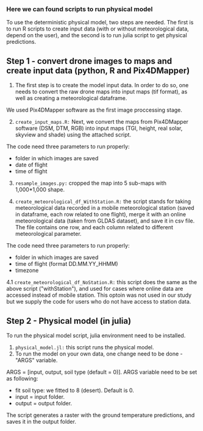 ### Here we can found scripts to run physical model
To use the deterministic physical model, two steps are needed. 
The first is to run R scripts to create input data (with or without meteorological data, depend on the user), and the second is to run julia script to get physical predictions.

## Step 1 - convert drone images to maps and create input data (python, R and Pix4DMapper)
1. The first step is to create the model input data. In order to do so, one needs to convert the raw drone maps into input maps (tif format), as well as creating a meteorological dataframe.

We used Pix4DMapper software as the first image proccessing stage.

2. `create_input_maps.R:` Next, we convert the maps from Pix4DMapper software (DSM, DTM, RGB) into input maps (TGI, height, real solar, skyview and shade) using the attached script.  

The code need three parameters to run properly: 
  - folder in which images are saved
  - date of flight
  - time of flight

3. `resample_images.py:` cropped the map into 5 sub-maps with  1,000*1,000 shape.

4. `create_meteorological_df_WithStation.R:` the script stands for taking meteorological data recorded in a mobile meteorological station (saved in dataframe, each row related to one flight), merge it with an online meteorological data (taken from GLDAS dataset), and save it in csv file. The file contains one row, and each column related to different meteorological parameter.
    
The code need three parameters to run properly: 
  - folder in which images are saved
  - time of flight (format DD.MM.YY_HHMM)
  - timezone

  4.1 `create_meteorological_df_NoStation.R:` this script does the same as the above script ("withStation"), and used for cases where online data are accessed instead of mobile station. This optoin was not used in our study but we supply the code for users who do not have access to station data.

##  Step 2 - Physical model (in julia)
To run the physical model script, julia environment need to be installed.
1. `physical_model.jl:` this script runs the physical model.
2. To run the model on your own data, one change need to be done - "ARGS" variable.
   
ARGS = [input, output, soil type (default = 0)]. 
ARGS variable need to be set as following:  
- fit soil type: we fitted to 8 (desert). Default is 0.
- input = input folder.
- output = output folder.

The script generates a raster with the ground temperature predictions, and saves it in the output folder.
